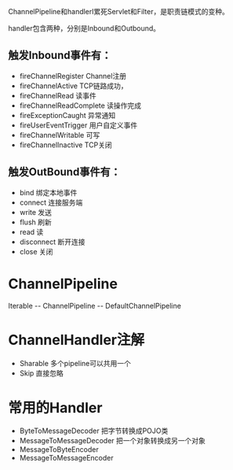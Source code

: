 ChannelPipeline和handlerl累死Servlet和Filter，是职责链模式的变种。

handler包含两种，分别是Inbound和Outbound。

## 触发Inbound事件有：

- fireChannelRegister Channel注册
- fireChannelActive TCP链路成功，
- fireChannelRead 读事件
- fireChannelReadComplete 读操作完成
- fireExceptionCaught 异常通知
- fireUserEventTrigger 用户自定义事件
- fireChannelWritable 可写
- fireChannelInactive TCP关闭

## 触发OutBound事件有：

- bind 绑定本地事件
- connect 连接服务端
- write 发送
- flush 刷新
- read 读
- disconnect 断开连接
- close 关闭

# ChannelPipeline

Iterable -- ChannelPipeline -- DefaultChannelPipeline

# ChannelHandler注解

- Sharable 多个pipeline可以共用一个
- Skip 直接忽略

# 常用的Handler

- ByteToMessageDecoder 把字节转换成POJO类
- MessageToMessageDecoder 把一个对象转换成另一个对象
- MessageToByteEncoder
- MessageToMessageEncoder




